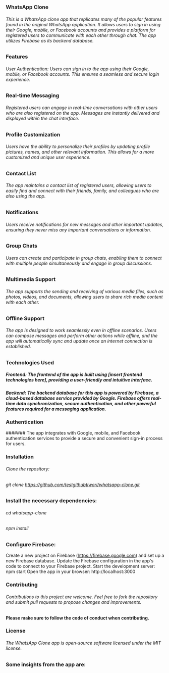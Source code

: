 ### WhatsApp Clone

###### This is a WhatsApp clone app that replicates many of the popular features found in the original WhatsApp application. It allows users to sign in using their Google, mobile, or Facebook accounts and provides a platform for registered users to communicate with each other through chat. The app utilizes Firebase as its backend database.

### Features
###### User Authentication: Users can sign in to the app using their Google, mobile, or Facebook accounts. This ensures a seamless and secure login experience.

### Real-time Messaging
###### Registered users can engage in real-time conversations with other users who are also registered on the app. Messages are instantly delivered and displayed within the chat interface.

### Profile Customization
###### Users have the ability to personalize their profiles by updating profile pictures, names, and other relevant information. This allows for a more customized and unique user experience.

### Contact List
###### The app maintains a contact list of registered users, allowing users to easily find and connect with their friends, family, and colleagues who are also using the app.

### Notifications
###### Users receive notifications for new messages and other important updates, ensuring they never miss any important conversations or information.

### Group Chats
###### Users can create and participate in group chats, enabling them to connect with multiple people simultaneously and engage in group discussions.

### Multimedia Support
###### The app supports the sending and receiving of various media files, such as photos, videos, and documents, allowing users to share rich media content with each other.

### Offline Support
###### The app is designed to work seamlessly even in offline scenarios. Users can compose messages and perform other actions while offline, and the app will automatically sync and update once an internet connection is established.

### Technologies Used
##### Frontend: The frontend of the app is built using [insert frontend technologies here], providing a user-friendly and intuitive interface.

##### Backend: The backend database for this app is powered by Firebase, a cloud-based database service provided by Google. Firebase offers real-time data synchronization, secure authentication, and other powerful features required for a messaging application.

### Authentication
####### The app integrates with Google, mobile, and Facebook authentication services to provide a secure and convenient sign-in process for users.

### Installation
###### Clone the repository:
###### git clone https://github.com/testgithubtiwari/whatsapp-clone.git

### Install the necessary dependencies:
###### cd whatsapp-clone
###### npm install

### Configure Firebase:

Create a new project on Firebase (https://firebase.google.com) and set up a new Firebase database.
Update the Firebase configuration in the app's code to connect to your Firebase project.
Start the development server:
npm start
Open the app in your browser:
http://localhost:3000
### Contributing
###### Contributions to this project are welcome. Feel free to fork the repository and submit pull requests to propose changes and improvements.

#### Please make sure to follow the code of conduct when contributing.

### License
###### The WhatsApp Clone app is open-source software licensed under the MIT license.

### Some insights from the app are:
